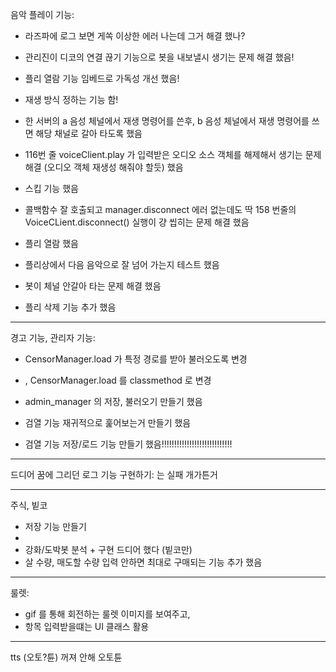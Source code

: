 음악 플레이 기능:
* 라즈파에 로그 보면 게쏙 이상한 에러 나는데 그거 해결 했나?

* 관리진이 디코의 연결 끊기 기능으로 봇을 내보낼시 생기는 문제 해결 했음!
* 플리 열람 기능 임베드로 가독성 개선 했음!
* 재생 방식 정하는 기능 함!
* 한 서버의 a 음성 체널에서 재생 명령어를 쓴후,
  b 음성 체널에서 재생 명령어를 쓰면 해당 채널로 갈아 타도록 했음
* 116번 줄 voiceClient.play 가 입력받은 오디오 소스 객체를 해제해서
  생기는 문제 해결 (오디오 객체 재생성 해줘야 할듯) 했음
* 스킵 기능 했음
* 콜백함수 잘 호출되고 manager.disconnect 에러 없는데도
  딱 158 번줄의 VoiceCLient.disconnect() 실행이 걍 씹히는 문제 해결 했음
* 플리 열람 했음
* 플리상에서 다음 음악으로 잘 넘어 가는지 테스트 했음
* 봇이 체널 안갈아 타는 문제 해결 했음
* 플리 삭제 기능 추가 했음



---

경고 기능, 관리자 기능:

* CensorManager.load 가 특정 경로를 받아 불러오도록 변경 
* , CensorManager.load 를 classmethod 로 변경

* admin_manager 의 저장, 불러오기 만들기 했음
* 검열 기능 재귀적으로 훑어보는거 만들기 했음
* 검열 기능 저장/로드 기능 만들기 했음!!!!!!!!!!!!!!!!!!!!!!!!!!!!

---

드디어 꿈에 그리던 로그 기능 구현하기: 는 실패 개가튼거

---

주식, 빝코
* 저장 기능 만들기
* 
* 강화/도박봇 분석 + 구현 드디어 했다 (빝코만)
* 살 수량, 매도할 수량 입력 안하면 최대로 구매되는 기능 추가 했음

---

룰렛:

* gif 를 통해 회전하는 룰렛 이미지를 보여주고,
* 항목 입력받을떄는 UI 클래스 활용

---

tts (오토?튠) 꺼져 안해 오토튠